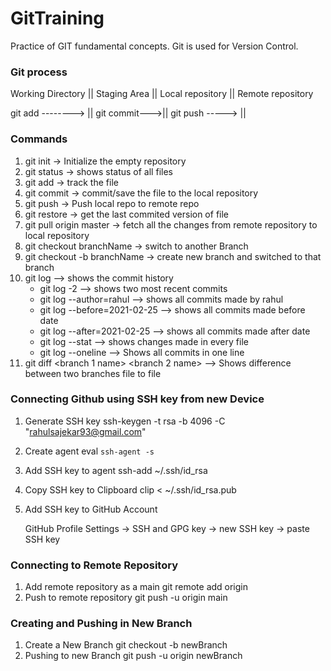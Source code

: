 # GitTraining
Practice of GIT fundamental concepts.
Git is used for Version Control.

### Git process
Working Directory ||  Staging Area ||  Local repository  ||   Remote repository

git add --------> || git commit--->||  git push ----->   ||


### Commands
1) git init -> Initialize the empty repository 
2) git status -> shows status of all files
3) git add <filename> -> track the file
4) git commit <filename> -> commit/save the file to the local repository
5) git push -> Push local repo to remote repo
6) git restore <filename> -> get the last commited version of file
7) git pull origin master -> fetch all the changes from remote repository to local repository
8) git checkout branchName -> switch to another Branch
9) git checkout -b branchName -> create new branch and switched to that branch
10) git log --> shows the commit history
	- git log -2 --> shows two most recent commits
	- git log --author=rahul --> shows all commits made by rahul
	- git log --before=2021-02-25 --> shows all commits made before date
	- git log --after=2021-02-25 --> shows all commits made after date
	- git log --stat --> shows changes made in every file
	- git log --oneline --> Shows all commits in one line
11) git diff <branch 1 name> <branch 2 name> --> Shows difference between two branches file to file

### Connecting Github using SSH key from new Device
1) Generate SSH key
    ssh-keygen -t rsa -b 4096 -C "rahulsajekar93@gmail.com"
2) Create agent
    eval `ssh-agent -s`
3) Add SSH key to agent
     ssh-add ~/.ssh/id_rsa
4) Copy SSH key to Clipboard
    clip < ~/.ssh/id_rsa.pub
5) Add SSH key to GitHub Account
    
    GitHub Profile Settings -> SSH and GPG key -> new SSH key -> paste SSH key

### Connecting to Remote Repository
1) Add remote repository as a main
    git remote add origin <github repo url>
2) Push to remote repository
    git push -u origin main

### Creating and Pushing in New Branch
1) Create a New Branch
	git checkout -b newBranch
2) Pushing to new Branch
	git push -u origin newBranch



